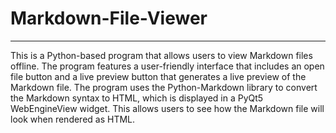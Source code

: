 # Markdown-File-Viewer
<hr/>
This is a Python-based program that allows users to view Markdown files offline. The program features a user-friendly interface that includes an open file button and a live preview button that generates a live preview of the Markdown file. The program uses the Python-Markdown library to convert the Markdown syntax to HTML, which is displayed in a PyQt5 WebEngineView widget. This allows users to see how the Markdown file will look when rendered as HTML.
